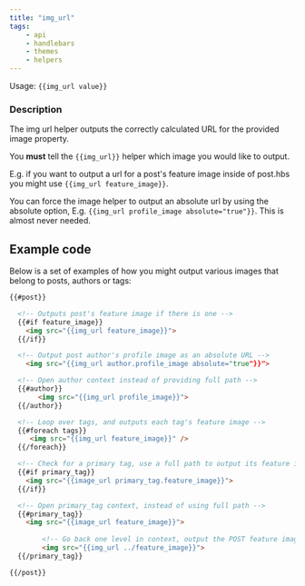 ```yaml
---
title: "img_url"
tags:
    - api
    - handlebars
    - themes
    - helpers
---
```


Usage: `{{img_url value}}`

### Description

The img url helper outputs the correctly calculated URL for the provided image property. 

You **must** tell the `{{img_url}}` helper which image you would like to output.

E.g. if you want to output a url for a post's feature image inside of post.hbs you might use `{{img_url feature_image}}`. 

You can force the image helper to output an absolute url by using the absolute option, E.g. `{{img_url profile_image absolute="true"}}`. This is almost never needed.

## Example code

Below is a set of examples of how you might output various images that belong to posts, authors or tags:

```html
{{#post}}

  <!-- Outputs post's feature image if there is one -->
  {{#if feature_image}}
	<img src="{{img_url feature_image}}">
  {{/if}}

  <!-- Output post author's profile image as an absolute URL -->
	<img src="{{img_url author.profile_image absolute="true"}}"> 

  <!-- Open author context instead of providing full path -->
  {{#author}} 
 	   <img src="{{img_url profile_image}}">
  {{/author}}

  <!-- Loop over tags, and outputs each tag's feature image -->
  {{#foreach tags}}
     <img src="{{img_url feature_image}}" /> 
  {{/foreach}}

  <!-- Check for a primary tag, use a full path to output its feature image -->
  {{#if primary_tag}}
    <img src="{{image_url primary_tag.feature_image}}">
  {{/if}}

  <!-- Open primary_tag context, instead of using full path -->
  {{#primary_tag}}
    <img src="{{image_url feature_image}}">
		
		<!-- Go back one level in context, output the POST feature image as well -->
		<img src="{{img_url ../feature_image}}">
  {{/primary_tag}} 

{{/post}}
```
